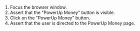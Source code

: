 1. Focus the browser window.
2. Assert that the "PowerUp Money" button is visible.
3. Click on the "PowerUp Money" button.
4. Assert that the user is directed to the PowerUp Money page.